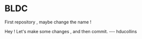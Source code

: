 # BLDC
First repository , maybe change the name !

Hey ! Let's make some changes , and then commit. --- hducollins
